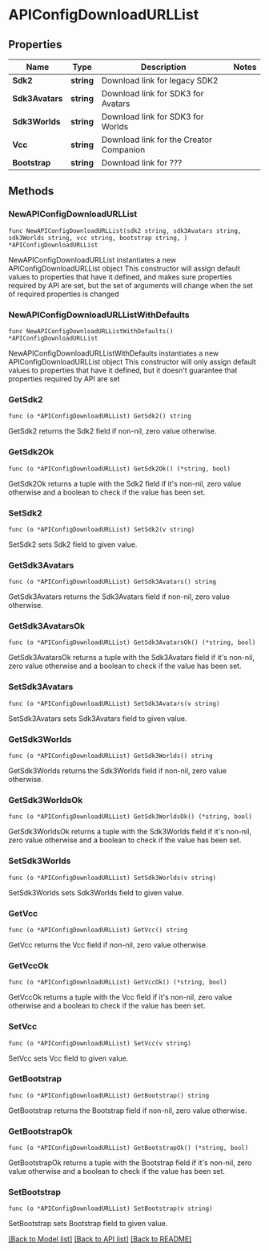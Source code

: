 # APIConfigDownloadURLList

## Properties

Name | Type | Description | Notes
------------ | ------------- | ------------- | -------------
**Sdk2** | **string** | Download link for legacy SDK2 | 
**Sdk3Avatars** | **string** | Download link for SDK3 for Avatars | 
**Sdk3Worlds** | **string** | Download link for SDK3 for Worlds | 
**Vcc** | **string** | Download link for the Creator Companion | 
**Bootstrap** | **string** | Download link for ??? | 

## Methods

### NewAPIConfigDownloadURLList

`func NewAPIConfigDownloadURLList(sdk2 string, sdk3Avatars string, sdk3Worlds string, vcc string, bootstrap string, ) *APIConfigDownloadURLList`

NewAPIConfigDownloadURLList instantiates a new APIConfigDownloadURLList object
This constructor will assign default values to properties that have it defined,
and makes sure properties required by API are set, but the set of arguments
will change when the set of required properties is changed

### NewAPIConfigDownloadURLListWithDefaults

`func NewAPIConfigDownloadURLListWithDefaults() *APIConfigDownloadURLList`

NewAPIConfigDownloadURLListWithDefaults instantiates a new APIConfigDownloadURLList object
This constructor will only assign default values to properties that have it defined,
but it doesn't guarantee that properties required by API are set

### GetSdk2

`func (o *APIConfigDownloadURLList) GetSdk2() string`

GetSdk2 returns the Sdk2 field if non-nil, zero value otherwise.

### GetSdk2Ok

`func (o *APIConfigDownloadURLList) GetSdk2Ok() (*string, bool)`

GetSdk2Ok returns a tuple with the Sdk2 field if it's non-nil, zero value otherwise
and a boolean to check if the value has been set.

### SetSdk2

`func (o *APIConfigDownloadURLList) SetSdk2(v string)`

SetSdk2 sets Sdk2 field to given value.


### GetSdk3Avatars

`func (o *APIConfigDownloadURLList) GetSdk3Avatars() string`

GetSdk3Avatars returns the Sdk3Avatars field if non-nil, zero value otherwise.

### GetSdk3AvatarsOk

`func (o *APIConfigDownloadURLList) GetSdk3AvatarsOk() (*string, bool)`

GetSdk3AvatarsOk returns a tuple with the Sdk3Avatars field if it's non-nil, zero value otherwise
and a boolean to check if the value has been set.

### SetSdk3Avatars

`func (o *APIConfigDownloadURLList) SetSdk3Avatars(v string)`

SetSdk3Avatars sets Sdk3Avatars field to given value.


### GetSdk3Worlds

`func (o *APIConfigDownloadURLList) GetSdk3Worlds() string`

GetSdk3Worlds returns the Sdk3Worlds field if non-nil, zero value otherwise.

### GetSdk3WorldsOk

`func (o *APIConfigDownloadURLList) GetSdk3WorldsOk() (*string, bool)`

GetSdk3WorldsOk returns a tuple with the Sdk3Worlds field if it's non-nil, zero value otherwise
and a boolean to check if the value has been set.

### SetSdk3Worlds

`func (o *APIConfigDownloadURLList) SetSdk3Worlds(v string)`

SetSdk3Worlds sets Sdk3Worlds field to given value.


### GetVcc

`func (o *APIConfigDownloadURLList) GetVcc() string`

GetVcc returns the Vcc field if non-nil, zero value otherwise.

### GetVccOk

`func (o *APIConfigDownloadURLList) GetVccOk() (*string, bool)`

GetVccOk returns a tuple with the Vcc field if it's non-nil, zero value otherwise
and a boolean to check if the value has been set.

### SetVcc

`func (o *APIConfigDownloadURLList) SetVcc(v string)`

SetVcc sets Vcc field to given value.


### GetBootstrap

`func (o *APIConfigDownloadURLList) GetBootstrap() string`

GetBootstrap returns the Bootstrap field if non-nil, zero value otherwise.

### GetBootstrapOk

`func (o *APIConfigDownloadURLList) GetBootstrapOk() (*string, bool)`

GetBootstrapOk returns a tuple with the Bootstrap field if it's non-nil, zero value otherwise
and a boolean to check if the value has been set.

### SetBootstrap

`func (o *APIConfigDownloadURLList) SetBootstrap(v string)`

SetBootstrap sets Bootstrap field to given value.



[[Back to Model list]](../README.md#documentation-for-models) [[Back to API list]](../README.md#documentation-for-api-endpoints) [[Back to README]](../README.md)


